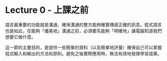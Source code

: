 # Lecture 0 - 上課之前

語言最重要的功能就是溝通，確保溝通的雙方能夠確實傳遞正確的訊息。程式語言也是如此，在能夠「優美地」溝通之前，必須要先能夠「明確地」讓電腦知道我們想要它做什麼。

這一節的主要目的，是提供一些簡單的資料（以及簡單地評量）確保自己可以掌握程式輸入和輸出的方法和原則。避免之後實際應用時，無法有效地發揮學習成果。
